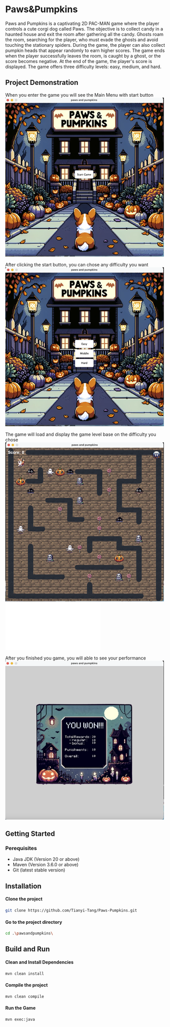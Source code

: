 # Paws&Pumpkins
Paws and Pumpkins is a captivating 2D PAC-MAN game where the player controls a cute corgi dog called Paws. The objective is to collect candy in a haunted house and exit the room after gathering all the candy. Ghosts roam the room, searching for the player, who must evade the ghosts and avoid touching the stationary spiders. During the game, the player can also collect pumpkin heads that appear randomly to earn higher scores. The game ends when the player successfully leaves the room, is caught by a ghost, or the score becomes negative. At the end of the game, the player's score is displayed. The game offers three difficulty levels: easy, medium, and hard.

## Project Demonstration
When you enter the game you will see the Main Menu with start button
<br>
<img src="/Game_demonstrate_img/Game_start.png" alt="Game_start" width="500" height="500">
<br>

After clicking the start button, you can chose any difficulty you want
<br>
<img src="/Game_demonstrate_img/Difficulty_level.png" alt="Difficulty_level" width="500" height="500">
<br>

The game will load and display the game level base on the difficulty you chose
<br>
<img src="/Game_demonstrate_img/Game_scene.png" alt="Game_scene" width="500" height="500">
<br>
![plot](./Game_demonstrate_img/Game_scene.pdf)

After you finished you game, you will able to see your performance
<br>
<img src="/Game_demonstrate_img/Fianll_score.png" alt="Fianll_score" width="500" height="500">
<br>

## Getting Started
### Perequisites
- Java JDK (Version 20 or above)
- Maven (Version 3.6.0 or above)
- Git (latest stable version)

## Installation
#### Clone the project
```bash
git clone https://github.com/Tianyi-Tang/Paws-Pumpkins.git
```

#### Go to the project directory
```bash
cd .\pawsandpumpkins\
```

## Build and Run
#### Clean and Install Dependencies
```bash
mvn clean install
```

#### Compile the project
```bash
mvn clean compile
```

#### Run the Game
```bash
mvn exec:java
```
